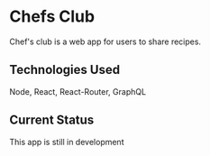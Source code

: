 # Chefs Club

Chef's club is a web app for users to share recipes.

## Technologies Used

Node, React, React-Router, GraphQL

## Current Status

This app is still in development